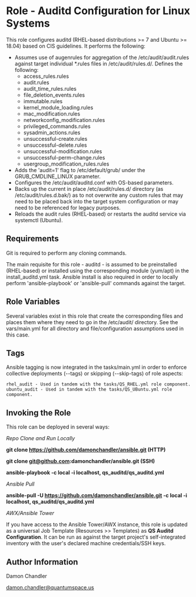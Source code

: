 Role - Auditd Configuration for Linux Systems
=========

This role configures auditd (RHEL-based distributions >= 7 and Ubuntu >= 18.04) based on CIS guidelines. It performs the following:

* Assumes use of augenrules for aggregation of the /etc/audit/audit.rules against target individual *.rules files in /etc/audit/rules.d/.  Defines the following:
    * access_rules.rules
    * audit.rules
    * audit_time_rules.rules
    * file_deletion_events.rules
    * immutable.rules
    * kernel_module_loading.rules
    * mac_modification.rules
    * networkconfig_modification.rules
    * privileged_commands.rules
    * sysadmin_actions.rules
    * unsuccessful-create.rules
    * unsuccessful-delete.rules
    * unsuccessful-modification.rules
    * unsuccessful-perm-change.rules
    * usergroup_modification_rules.rules
* Adds the 'audit=1' flag to /etc/default/grub/ under the GRUB_CMDLINE_LINUX parameter.  
* Configures the /etc/audit/auditd.conf with OS-based parameters.  
* Backs up the current in place /etc/audit/rules.d/ directory (as /etc/audit/rules.d.bak/) as to not overwrite any custom rules that may need to be placed back into the target system configuration or may need to be referenced for legacy purposes.
* Reloads the audit rules (RHEL-based) or restarts the auditd service via systemctl (Ubuntu).

Requirements
------------
Git is required to perform any cloning commands.

The main requisite for this role - auditd - is assumed to be preinstalled (RHEL-based) or installed using the corresponding module (yum/apt) in the install_auditd.yml task.  Ansible install is also required in order to locally perform 'ansible-playbook' or 'ansible-pull' commands against the target.

Role Variables
--------------

Several variables exist in this role that create the corresponding files and places them where they need to go in the /etc/audit/ directory.  See the vars/main.yml for all directory and file/configuration assumptions used in this case. 

Tags
----------------

Ansible tagging is now integrated in the tasks/main.yml in order to enforce collective deployments (--tags) or skipping (--skip-tags) of role aspects:

    rhel_audit - Used in tandem with the tasks/QS_RHEL.yml role component.
    ubuntu_audit - Used in tandem with the tasks/QS_UBuntu.yml role component.

Invoking the Role
----------------

This role can be deployed in several ways:

*Repo Clone and Run Locally*

**git clone https://github.com/damonchandler/ansible.git (HTTP)** 

**git clone git@github.com:damonchandler/ansible.git (SSH)**

**ansible-playbook -c local -i localhost, qs_auditd/qs_auditd.yml**

*Ansible Pull*

**ansible-pull -U https://github.com/damonchandler/ansible.git -c local -i localhost, qs_auditd/qs_auditd.yml**

*AWX/Ansible Tower*

If you have access to the Ansible Tower/AWX instance, this role is updated as a universal Job Template (Resources >> Templates) as **QS Auditd Configuration**.  It can be run as against the target project's self-integrated inventory with the user's declared machine credentials/SSH keys.  

Author Information
------------------

Damon Chandler
    
damon.chandler@quantumspace.us